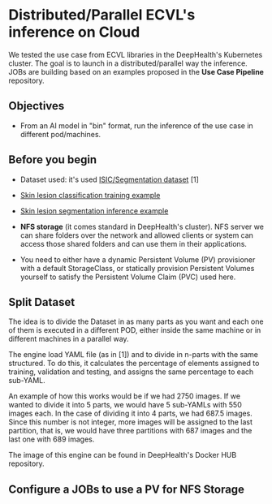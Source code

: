 # Distributed/Parallel ECVL's inference on Cloud

We tested the use case from ECVL libraries in the DeepHealth's Kubernetes cluster. The goal is to launch in a distributed/parallel way the inference. JOBs are building based on an examples proposed in the **Use Case Pipeline** repository.

## Objectives

- From an AI model in "bin" format, run the inference of the use case in different pod/machines.

## Before you begin

- Dataset used: it's used [ISIC/Segmentation dataset](https://github.com/deephealthproject/use_case_pipeline/blob/master/README.md) [1]

- [Skin lesion classification training example](https://github.com/deephealthproject/pyecvl/blob/master/examples/use_case_pipeline/skin_lesion_classification_training.py)

- [Skin lesion segmentation inference example](https://github.com/deephealthproject/pyecvl/blob/master/examples/use_case_pipeline/skin_lesion_segmentation_inference.py)

- **NFS storage** (it comes standard in DeepHealth's cluster). NFS server we can share folders over the network and allowed clients or system can access those shared folders and can use them in their applications.
  
- You need to either have a dynamic Persistent Volume (PV) provisioner with a default StorageClass, or statically provision Persistent Volumes yourself to satisfy the Persistent Volume Claim (PVC) used here.

## Split Dataset

The idea is to divide the Dataset in as many parts as you want and each one of them is executed in a different POD, either inside the same machine or in different machines in a parallel way.

The engine load YAML file (as in [1]) and to divide in n-parts with the same structured. To do this, it calculates the percentage of elements assigned to training, validation and testing, and assigns the same percentage to each sub-YAML. 

An example of how this works would be if we had 2750 images. If we wanted to divide it into 5 parts, we would have 5 sub-YAMLs with 550 images each. In the case of dividing it into 4 parts, we had 687.5 images. Since this number is not integer, more images will be assigned to the last partition, that is, we would have three partitions with 687 images and the last one with 689 images.

The image of this engine can be found in DeepHealth's Docker HUB repository.

## Configure a JOBs to use a PV for NFS Storage

